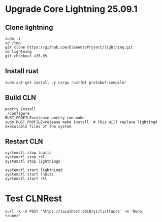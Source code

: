 # Upgrade Core Lightning 25.09.1

## Clone lightning
~~~
sudo -i
cd /tmp
git clone https://github.com/ElementsProject/lightning.git
cd lightning
git checkout v25.05
~~~

## Install rust
~~~
sudo apt-get install -y cargo rustfmt protobuf-compiler
~~~

## Build CLN
~~~
poetry install
./configure
RUST_PROFILE=release poetry run make
sudo RUST_PROFILE=release make install  # This will replace lightingd executable files of the system
~~~

## Restart CLN
~~~
systemctl stop lnbits
systemctl stop rtl
systemctl stop lightningd

systemctl start lightningd
systemctl start lnbits
systemctl start rtl
~~~

# Test CLNRest
~~~
curl -k -X POST 'https://localhost:3010/v1/listfunds' -H 'Rune: <rune>'
~~~
